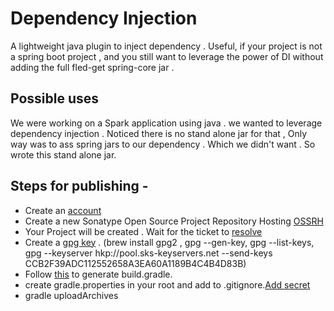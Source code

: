 # Dependency Injection
A lightweight java plugin to inject dependency . Useful, if your project is not a spring boot project , and you still want to leverage the power of DI without adding the full fled-get spring-core jar . 

## Possible uses

We were working on a Spark application using java . we wanted to leverage dependency injection . Noticed there is no stand alone jar for that ,
Only way was to ass spring jars to our dependency . Which we didn't want . So wrote this stand alone jar.


## Steps for publishing -

- Create an [account](https://issues.sonatype.org/secure/Signup!default.jspa)
- Create a new Sonatype Open Source Project Repository Hosting [OSSRH](https://issues.sonatype.org/secure/CreateIssue.jspa)
- Your Project will be created . Wait for the ticket to [resolve](https://issues.sonatype.org/browse/OSSRH-50941)
- Create a [gpg key](https://central.sonatype.org/pages/working-with-pgp-signatures.html) . (brew install gpg2 , gpg --gen-key, gpg --list-keys, gpg --keyserver hkp://pool.sks-keyservers.net --send-keys CCB2F39ADC112552658A3EA60A1189B4C4B4D83B)
- Follow [this](https://central.sonatype.org/pages/gradle.html) to generate build.gradle.
- create gradle.properties in your root and add to .gitignore.[Add secret](https://docs.gradle.org/current/userguide/signing_plugin.html)
- gradle uploadArchives